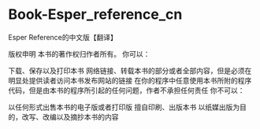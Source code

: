 Book-Esper_reference_cn
=======================

Esper Reference的中文版【翻译】



版权申明
本书的著作权归作者所有。
你可以：

下载、保存以及打印本书
网络链接、转载本书的部分或者全部内容，但是必须在明显处提供读者访问本书发布网站的链接
在你的程序中任意使用本书所附的程序代码，但是由本书的程序所引起的任何问题，作者不承担任何责任
你不可以：

以任何形式出售本书的电子版或者打印版
擅自印刷、出版本书
以纸媒出版为目的，改写、改编以及摘抄本书的内容
